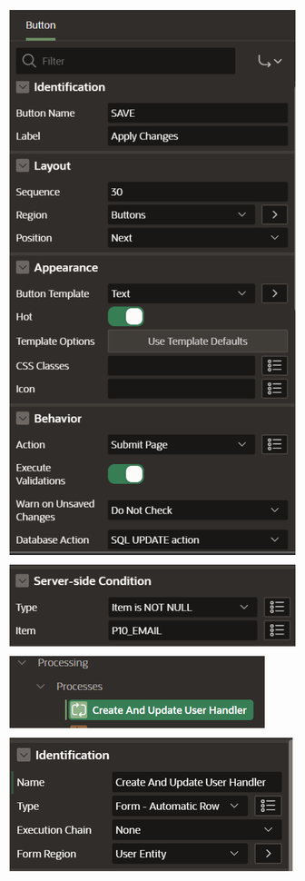 ![Alt text](../../../apex/book-m-config-8.png)

![Alt text](../../../apex/user-m-config-5.png)

![Alt text](../../../apex/user-m-config-8.png)

![Alt text](../../../apex/user-m-config-9.png)
